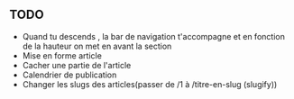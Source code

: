 ## TODO
 - Quand tu descends , la bar de navigation t'accompagne et en fonction de la hauteur on met en avant la section
 - Mise en forme article
 - Cacher une partie de l'article
 - Calendrier de publication
 - Changer les slugs des articles(passer de /1 à /titre-en-slug (slugify))
